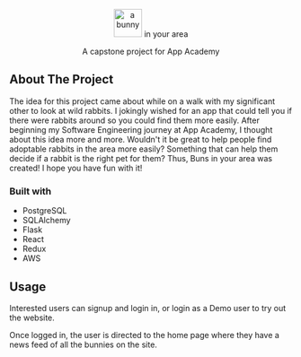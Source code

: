 <p align="center">
  <img src="https://user-images.githubusercontent.com/99137811/179438411-70072b2d-2671-4e66-88e3-5892a8589d1d.png" alt="a bunny" width="50"/>
  in your area
</p>


<p align="center">
  A capstone project for App Academy
</p>

<h2>About The Project</h2>
<p>The idea for this project came about while on a walk with my significant other to look at wild rabbits. I jokingly wished for an app that could tell you if there were rabbits around so you could find them more easily. After beginning my Software Engineering journey at App Academy, I thought about this idea more and more. Wouldn't it be great to help people find adoptable rabbits in the area more easily? Something that can help them decide if a rabbit is the right pet for them? Thus, Buns in your area was created! I hope you have fun with it!</p>

<h3>Built with</h3>
<ul>
  <li>PostgreSQL</li>
  <li>SQLAlchemy</li>
  <li>Flask</li>
  <li>React</li>
  <li>Redux</li>
  <li>AWS</li>
</ul>

<h2>Usage</h2>
<p>Interested users can signup and login in, or login as a Demo user to try out the website.</p>
<p>Once logged in, the user is directed to the home page where they have a news feed of all the bunnies on the site.</p>
